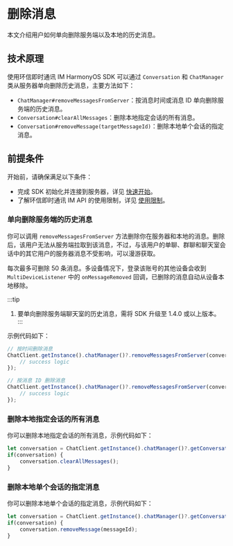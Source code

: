 # 删除消息

<Toc />

本文介绍用户如何单向删除服务端以及本地的历史消息。

## 技术原理

使用环信即时通讯 IM HarmonyOS SDK 可以通过 `Conversation` 和 `ChatManager` 类从服务器单向删除历史消息，主要方法如下：

- `ChatManager#removeMessagesFromServer`：按消息时间或消息 ID 单向删除服务端的历史消息。
- `Conversation#clearAllMessages`：删除本地指定会话的所有消息。
- `Conversation#removeMessage(targetMessageId)`：删除本地单个会话的指定消息。

## 前提条件

开始前，请确保满足以下条件：

- 完成 SDK 初始化并连接到服务器，详见 [快速开始](quickstart.html)。
- 了解环信即时通讯 IM API 的使用限制，详见 [使用限制](/product/limitation.html)。

### 单向删除服务端的历史消息

你可以调用 `removeMessagesFromServer` 方法删除你在服务器和本地的消息。删除后，该用户无法从服务端拉取到该消息，不过，与该用户的单聊、群聊和聊天室会话中的其它用户的服务器消息不受影响，可以漫游获取。

每次最多可删除 50 条消息。多设备情况下，登录该账号的其他设备会收到 `MultiDeviceListener` 中的 `onMessageRemoved` 回调，已删除的消息自动从设备本地移除。

:::tip
1. 要单向删除服务端聊天室的历史消息，需将 SDK 升级至 1.4.0 或以上版本。
:::

示例代码如下：

```typescript 
// 按时间删除消息
ChatClient.getInstance().chatManager()?.removeMessagesFromServer(conversationId, conversationType, beforeTimeStamp).then(()=> {
    // success logic
});

// 按消息 ID 删除消息
ChatClient.getInstance().chatManager()?.removeMessagesFromServer(conversationId, conversationType, msgIdList).then(()=> {
    // success logic
});
```

### 删除本地指定会话的所有消息

你可以删除本地指定会话的所有消息，示例代码如下：

```typescript
let conversation = ChatClient.getInstance().chatManager()?.getConversation(conversationId);
if(conversation) {
    conversation.clearAllMessages();
}
```

### 删除本地单个会话的指定消息

你可以删除本地单个会话的指定消息，示例代码如下：

```typescript
let conversation = ChatClient.getInstance().chatManager()?.getConversation(conversationId);
if(conversation) {
    conversation.removeMessage(messageId);
}
```


